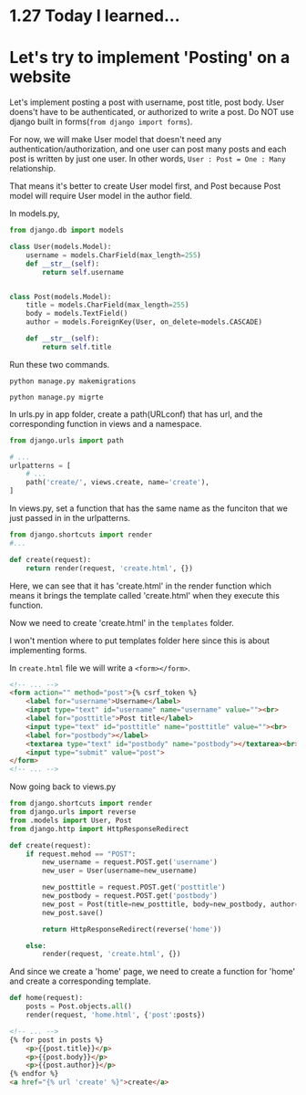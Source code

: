 # 1.27 Today I learned...

# Let's try to implement 'Posting' on a website

Let's implement posting a post with username, post title, post body. User doens't have to be authenticated, or authorized to write a post. Do NOT use django built in forms(`from django import forms`). 

For now, we will make User model that doesn't need any authentication/authorization, and one user can post many posts and each post is written by just one user. In other words, `User : Post = One : Many` relationship.

That means it's better to create User model first, and Post because Post model will require User model in the author field.

In models.py,

```py
from django.db import models

class User(models.Model):
    username = models.CharField(max_length=255)
    def __str__(self):
        return self.username


class Post(models.Model):
    title = models.CharField(max_length=255)
    body = models.TextField()
    author = models.ForeignKey(User, on_delete=models.CASCADE)

    def __str__(self):
        return self.title
```

Run these two commands.

`python manage.py makemigrations`

`python manage.py migrte`

In urls.py in app folder, create a path(URLconf) that has url, and the corresponding function in views and a namespace.

```py
from django.urls import path

# ...
urlpatterns = [
    # ...
    path('create/', views.create, name='create'),
]
```

In views.py, set a function that has the same name as the funciton that we just passed in in the urlpatterns.

```py
from django.shortcuts import render
#...

def create(request):
    return render(request, 'create.html', {}) 
```

Here, we can see that it has 'create.html' in the render function which means it brings the template called 'create.html' when they execute this function.

Now we need to create 'create.html' in the `templates` folder.

I won't mention where to put templates folder here since this is about implementing forms.

In `create.html` file we will write a `<form></form>`.

```html
<!-- ... -->
<form action="" method="post">{% csrf_token %}
    <label for="username">Username</label>
    <input type="text" id="username" name="username" value=""><br>
    <label for="posttitle">Post title</label>
    <input type="text" id="posttitle" name="posttitle" value=""><br>
    <label for="postbody"></label>
    <textarea type="text" id="postbody" name="postbody"></textarea><br>
    <input type="submit" value="post">
</form>
<!-- ... -->
```

Now going back to views.py

```py
from django.shortcuts import render
from django.urls import reverse
from .models import User, Post
from django.http import HttpResponseRedirect

def create(request):
    if request.mehod == "POST":
        new_username = request.POST.get('username')
        new_user = User(username=new_username)

        new_posttitle = request.POST.get('posttitle')
        new_postbody = request.POST.get('postbody')
        new_post = Post(title=new_posttitle, body=new_postbody, author=new_user)
        new_post.save()

        return HttpResponseRedirect(reverse('home'))

    else:
        render(request, 'create.html', {})
```

And since we create a 'home' page, we need to create a function for 'home' and create a corresponding template.

```py
def home(request):
    posts = Post.objects.all()
    render(request, 'home.html', {'post':posts})
```

```html
<!-- ... -->
{% for post in posts %}
    <p>{{post.title}}</p>
    <p>{{post.body}}</p>
    <p>{{post.author}}</p>
{% endfor %}
<a href="{% url 'create' %}">create</a>
```
